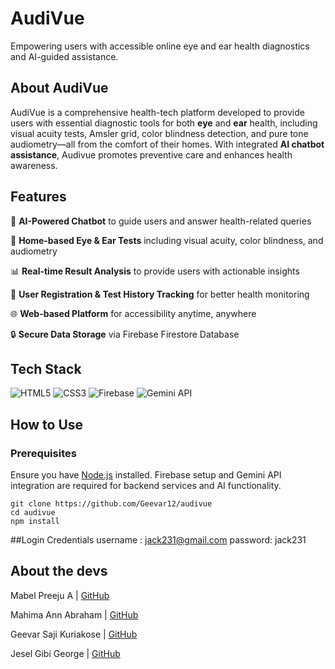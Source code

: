 # AudiVue

Empowering users with accessible online eye and ear health diagnostics and AI-guided assistance.

## About AudiVue

AudiVue is a comprehensive health-tech platform developed to provide users with essential diagnostic tools for both **eye** and **ear** health, including visual acuity tests, Amsler grid, color blindness detection, and pure tone audiometry—all from the comfort of their homes. With integrated **AI chatbot assistance**, Audivue promotes preventive care and enhances health awareness.

## Features

🧠 **AI-Powered Chatbot** to guide users and answer health-related queries

🧪 **Home-based Eye & Ear Tests** including visual acuity, color blindness, and audiometry

📊 **Real-time Result Analysis** to provide users with actionable insights

📝 **User Registration & Test History Tracking** for better health monitoring

🌐 **Web-based Platform** for accessibility anytime, anywhere

🔒 **Secure Data Storage** via Firebase Firestore Database

## Tech Stack

![HTML5](https://img.shields.io/badge/html5-%23E34F26.svg?style=for-the-badge&logo=html5&logoColor=white)
![CSS3](https://img.shields.io/badge/css3-%231572B6.svg?style=for-the-badge&logo=css3&logoColor=white)
![Firebase](https://img.shields.io/badge/firebase-%23039BE5.svg?style=for-the-badge&logo=firebase)
![Gemini API](https://img.shields.io/badge/Gemini_API-4285F4?style=for-the-badge&logo=google&logoColor=white)

## How to Use

### Prerequisites

Ensure you have [Node.js](https://nodejs.org/en/download) installed. Firebase setup and Gemini API integration are required for backend services and AI functionality.


```
git clone https://github.com/Geevar12/audivue
cd audivue
npm install
```

##Login Credentials
username : jack231@gmail.com
password: jack231

## About the devs

Mabel Preeju A | [GitHub](https://github.com/Mabel2026)

Mahima Ann Abraham | [GitHub](https://github.com/Mhm-arcd7)

Geevar Saji Kuriakose | [GitHub](https://github.com/Geevar12)

Jesel Gibi George | [GitHub](https://github.com/JESEL7)


